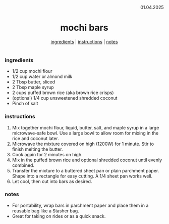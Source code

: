 <p align="right">01.04.2025</p>

<h1 align="center">mochi bars</h1>

<div align="center">
  <a href="#ingredients">ingredients</a> | 
  <a href="#instructions">instructions</a> | 
  <a href="#notes">notes</a>
</div>
<br>

### ingredients
- 1/2 cup mochi flour  
- 1/2 cup water or almond milk  
- 2 Tbsp butter, sliced  
- 2 Tbsp maple syrup  
- 2 cups puffed brown rice (aka brown rice crisps)  
- (optional) 1/4 cup unsweetened shredded coconut  
- Pinch of salt  

### instructions
1. Mix together mochi flour, liquid, butter, salt, and maple syrup in a large microwave-safe bowl. Use a large bowl to allow room for mixing in the rice and coconut later.  
2. Microwave the mixture covered on high (1200W) for 1 minute. Stir to finish melting the butter.  
3. Cook again for 2 minutes on high.  
4. Mix in the puffed brown rice and optional shredded coconut until evenly combined.  
5. Transfer the mixture to a buttered sheet pan or plain parchment paper. Shape into a rectangle for easy cutting. A 1/4 sheet pan works well.  
6. Let cool, then cut into bars as desired.  

### notes
- For portability, wrap bars in parchment paper and place them in a reusable bag like a Stasher bag.  
- Great for taking on rides or as a quick snack.  
